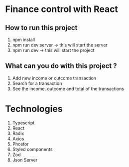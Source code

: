 # Finance control with React

## How to run this project
1. npm install
2. npm run dev:server -> this will start the server
3. npm run dev -> this will start the project

## What can you do with this project ?
1. Add new income or outcome transaction
2. Search for a transaction
3. See the income, outcome and total of the transactions

# Technologies
1. Typescript
2. React
3. Radix
4. Axios
5. Phosfor
6. Styled components
7. Zod
8. Json Server 
